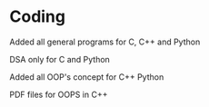 # Coding
Added all general programs for C, C++ and Python 

DSA only for C and Python 

Added all OOP's concept for C++ Python

PDF files for OOPS in C++ 
